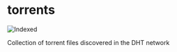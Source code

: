 torrents 
========
![Indexed](https://img.shields.io/badge/indexed-204687-blue)

Collection of torrent files discovered in the DHT network
